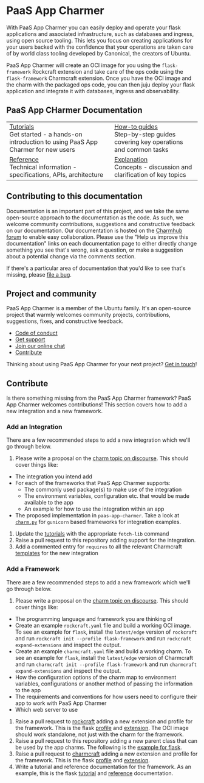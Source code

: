 # PaaS App Charmer

With PaaS App Charmer you can easily deploy and operate your flask applications
and associated infrastructure, such as databases and ingress, using open source
tooling. This lets you focus on creating applications for your users backed with
the confidence that your operations are taken care of by world class tooling
developed by Canonical, the creators of Ubuntu.

PaaS App Charmer will create an OCI image for you using the `flask-framework`
Rockcraft extension and take care of the ops code using the `flask-framework`
Charmcraft extension. Once you have the OCI image and the charm with the
packaged ops code, you can then juju deploy your flask application and integrate
it with databases, ingress and observability.

## PaaS App CHarmer Documentation

<!-- The links below are empty as I'm not sure where the best place is to point
people -->

| | |
|--|--|
|  [Tutorials]()</br>  Get started - a hands-on introduction to using PaaS App Charmer for new users </br> |  [How-to guides]() </br> Step-by-step guides covering key operations and common tasks |
| [Reference]() </br> Technical information - specifications, APIs, architecture | [Explanation]() </br> Concepts - discussion and clarification of key topics  |

## Contributing to this documentation

Documentation is an important part of this project, and we take the same
open-source approach to the documentation as the code. As such, we welcome
community contributions, suggestions and constructive feedback on our
documentation. Our documentation is hosted on the
[Charmhub forum]() to enable easy collaboration. Please use the "Help us improve
this documentation" links on each documentation page to either directly change
something you see that's wrong, ask a question, or make a suggestion about a
potential change via the comments section.

If there's a particular area of documentation that you'd like to see that's
missing, please
[file a bug](https://github.com/canonical/paas-app-charmer/issues).

## Project and community

PaaS App Charmer is a member of the Ubuntu family. It's an open-source project
that warmly welcomes community projects, contributions, suggestions, fixes, and
constructive feedback.

- [Code of conduct](https://ubuntu.com/community/code-of-conduct)
- [Get support](https://discourse.charmhub.io/)
- [Join our online chat](https://matrix.to/#/#12-factor-charms:ubuntu.com)
- [Contribute](#contribute)

Thinking about using PaaS App Charmer for your next project?
[Get in touch](https://matrix.to/#/#12-factor-charms:ubuntu.com)!

## Contribute

Is there something missing from the PaaS App Charmer framework? PaaS App Charmer
welcomes contributions! This section covers how to add a new integration and a
new framework.

### Add an Integration

There are a few recommended steps to add a new integration which we'll go
through below.

1. Please write a proposal on the
  [charm topic on discourse](https://discourse.charmhub.io/c/charm/41). This
  should cover things like:
  * The integration you intend add
  * For each of the frameworks that PaaS App Charmer supports:
    - The commonly used package(s) to make use of the integration
    - The environment variables, configuration etc. that would be made available
      to the app
    - An example for how to use the integration within an app
  * The proposed implementation in `paas-app-charmer`. Take a look at
    [`charm.py`](paas_app_charmer/_gunicorn/charm.py) for `gunicorn` based
    frameworks for integration examples.
1. Update the [tutorials](docs/tutorials) with the appropriate `fetch-lib`
  command
1. Raise a pull request to this repository adding support for the integration.
1. Add a commented entry for `requires` to all the relevant Charmcraft
  [templates](https://github.com/canonical/charmcraft/tree/main/charmcraft/templates)
  for the new integration

### Add a Framework

There are a few recommended steps to add a new framework which we'll go through
below.

1. Please write a proposal on the
  [charm topic on discourse](https://discourse.charmhub.io/c/charm/41). This
  should cover things like:
  * The programming language and framework you are thinking of
  * Create an example `rockcraft.yaml` file and build a working OCI image. To
    see an example for `flask`, install the `latest/edge` version of `rockcraft`
    and run `rockcraft init --profile flask-framework` and run
    `rockcraft expand-extensions` and inspect the output.
  * Create an example `charmcraft.yaml` file and build a working charm. To see
    an example for `flask`, install the `latest/edge` version of Charmcraft
    and run `charmcraft init --profile flask-framework` and run
    `charmcraft expand-extensions` and inspect the output.
  * How the configuration options of the charm map to environment variables,
    configurations or another method of passing the information to the app
  * The requirements and conventions for how users need to configure their app
    to work with PaaS App Charmer
  * Which web server to use
1. Raise a pull request to [rockcraft](https://github.com/canonical/rockcraft)
  adding a new extension and profile for the framework. This is the flask
  [profile](https://github.com/canonical/rockcraft/blob/fdd2dee18c81b12f25e6624a5a48f9f1ac9fdb90/rockcraft/commands/init.py#L79)
  and
  [extension](https://github.com/canonical/rockcraft/blob/fdd2dee18c81b12f25e6624a5a48f9f1ac9fdb90/rockcraft/extensions/gunicorn.py#L176).
  The OCI image should work standalone, not just with the charm for the
  framework.
1. Raise a pull request to this repository adding a new parent class that can be
  used by the app charms. The following is the
  [example for flask](./paas_app_charmer/flask/charm.py).
1. Raise a pull request to
  [charmcraft](https://github.com/canonical/charmcraft) adding a new extension
  and profile for the framework. This is the flask
  [profile](https://github.com/canonical/charmcraft/tree/main/charmcraft/templates/init-flask-framework)
  and
  [extension](https://github.com/canonical/charmcraft/blob/b6baa10566e3f3933cbd42392a0fe62cc79d2b6b/charmcraft/extensions/gunicorn.py#L167).
1. Write a tutorial and reference documentation for the framework. As an
  example, this is the flask [tutorial](docs/tutorials/flask.md) and
  [reference](docs/reference/flask.md) documentation.
